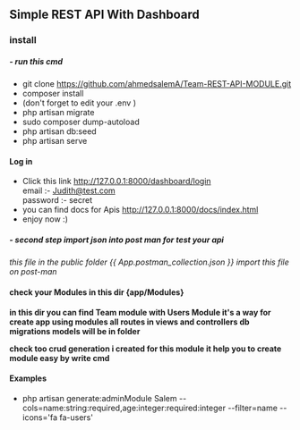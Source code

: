 



## Simple REST API With Dashboard

### install

##### - run this cmd

- git clone https://github.com/ahmedsalemA/Team-REST-API-MODULE.git 
- composer install
- (don't forget to edit your .env )
- php artisan migrate
- sudo composer dump-autoload
- php artisan db:seed
- php artisan serve

#### Log in 
- Click this link <a href="http://127.0.0.1:8000/dashboard/login">http://127.0.0.1:8000/dashboard/login</a>
  <br>email :- Judith@test.com
  <br>password :- secret
- you can find docs for Apis <a href="http://127.0.0.1:8000/docs/index.html">http://127.0.0.1:8000/docs/index.html</a>
- enjoy now :) 
##### - second step import json into post man for test your api

<i> this file in the public folder {{ App.postman_collection.json }}
import this file on post-man </i>

#### check your  Modules in this dir {app/Modules}
<b>in this dir you can find Team module with Users Module it's a way for create app using modules all routes 
in views and controllers db migrations models will be in folder </b>

<b> check too crud generation i created for this module it help you to create
module easy by write cmd </b>

#### Examples
- php artisan generate:adminModule Salem --cols=name:string:required,age:integer:required:integer --filter=name --icons='fa fa-users'

